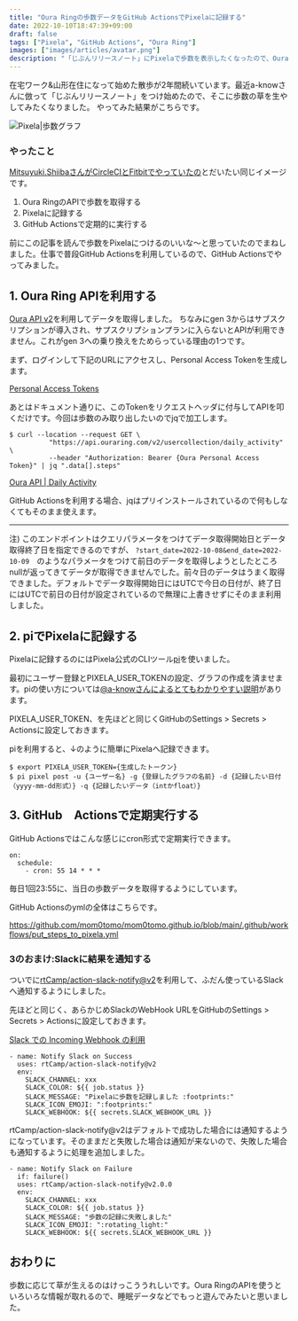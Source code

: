```yaml
---
title: "Oura Ringの歩数データをGitHub ActionsでPixelaに記録する"
date: 2022-10-10T18:47:39+09:00
draft: false
tags: ["Pixela", "GitHub Actions", "Oura Ring"]
images: ["images/articles/avatar.png"]
description: "「じぶんリリースノート」にPixelaで歩数を表示したくなったので、Oura Ringから歩数データを取得してGitHub Actionsで自動で記録するようにしました。"
---
```


在宅ワーク&山形在住になって始めた散歩が2年間続いています。最近a-knowさんに倣って「じぶんリリースノート」をつけ始めたので、そこに歩数の草を生やしてみたくなりました。
やってみた結果がこちらです。

![Pixela|歩数グラフ](https://pixe.la/v1/users/mom0tomo/graphs/pedometer)

### やったこと

[Mitsuyuki.ShiibaさんがCircleCIとFitbitでやっていたの](https://bufferings.hatenablog.com/entry/2022/02/27/150342)とだいたい同じイメージです。

1. Oura RingのAPIで歩数を取得する
2. Pixelaに記録する
3. GitHub Actionsで定期的に実行する

前にこの記事を読んで歩数をPixelaにつけるのいいな〜と思っていたのでまねしました。仕事で普段GitHub Actionsを利用しているので、GitHub Actionsでやってみました。

## 1. Oura Ring APIを利用する

[Oura API v2](https://cloud.ouraring.com/v2/docs)を利用してデータを取得しました。
ちなみにgen 3からはサブスクリプションが導入され、サプスクリプションプランに入らないとAPIが利用できません。これがgen 3への乗り換えをためらっている理由の1つです。

まず、ログインして下記のURLにアクセスし、Personal Access Tokenを生成します。

[Personal Access Tokens](https://cloud.ouraring.com/personal-access-tokens)

あとはドキュメント通りに、このTokenをリクエストヘッダに付与してAPIを叩くだけです。今回は歩数のみ取り出したいのでjqで加工します。

```:bash
$ curl --location --request GET \
          "https://api.ouraring.com/v2/usercollection/daily_activity" \
          --header "Authorization: Bearer {Oura Personal Access Token}" | jq ".data[].steps"
```

[Oura API | Daily Activity](https://cloud.ouraring.com/v2/docs#tag/Daily-Activity)

GitHub Actionsを利用する場合、jqはプリインストールされているので何もしなくてもそのまま使えます。

***

注) このエンドポイントはクエリパラメータをつけてデータ取得開始日とデータ取得終了日を指定できるのですが、 `?start_date=2022-10-08&end_date=2022-10-09`　のようなパラメータをつけて前日のデータを取得しようとしたところnullが返ってきてデータが取得できませんでした。前々日のデータはうまく取得できました。デフォルトでデータ取得開始日にはUTCで今日の日付が、終了日にはUTCで前日の日付が設定されているので無理に上書きせずにそのまま利用しました。

## 2. piでPixelaに記録する

Pixelaに記録するのにはPixela公式のCLIツール[pi](https://github.com/a-know/pi)を使いました。

最初にユーザー登録とPIXELA_USER_TOKENの設定、グラフの作成を済ませます。piの使い方については[@a-knowさんによるとてもわかりやすい説明](https://blog.a-know.me/entry/2019/02/24/214142)があります。



PIXELA_USER_TOKEN、を先ほどと同じくGitHubのSettings > Secrets > Actionsに設定しておきます。

piを利用すると、↓のように簡単にPixelaへ記録できます。

```:bash
$ export PIXELA_USER_TOKEN={生成したトークン}
$ pi pixel post -u {ユーザー名} -g {登録したグラフの名前} -d {記録したい日付（yyyy-mm-dd形式）} -q {記録したいデータ（intかfloat）}
```

## 3. GitHub　Actionsで定期実行する

GitHub Actionsではこんな感じにcron形式で定期実行できます。

```:bash
on:
  schedule:
    - cron: 55 14 * * *
```

毎日1回23:55に、当日の歩数データを取得するようにしています。

GitHub Actionsのymlの全体はこちらです。

https://github.com/mom0tomo/mom0tomo.github.io/blob/main/.github/workflows/put_steps_to_pixela.yml

### 3のおまけ:Slackに結果を通知する

ついでに[rtCamp/action-slack-notify@v2](https://github.com/rtCamp/action-slack-notify)を利用して、ふだん使っているSlackへ通知するようにしました。

先ほどと同じく、あらかじめSlackのWebHook URLをGitHubのSettings > Secrets > Actionsに設定しておきます。

[Slack での Incoming Webhook の利用](https://slack.com/intl/ja-jp/help/articles/115005265063-Slack-%E3%81%A7%E3%81%AE-Incoming-Webhook-%E3%81%AE%E5%88%A9%E7%94%A8#incoming-webhook-u12398u35373u23450)

```:bash
- name: Notify Slack on Success
  uses: rtCamp/action-slack-notify@v2
  env:
    SLACK_CHANNEL: xxx
    SLACK_COLOR: ${{ job.status }}
    SLACK_MESSAGE: "Pixelaに歩数を記録しました :footprints:"
    SLACK_ICON_EMOJI: ":footprints:"
    SLACK_WEBHOOK: ${{ secrets.SLACK_WEBHOOK_URL }}
```

rtCamp/action-slack-notify@v2はデフォルトで成功した場合には通知するようになっています。そのままだと失敗した場合は通知が来ないので、失敗した場合も通知するように処理を追加しました。

```:bash
- name: Notify Slack on Failure
  if: failure()
  uses: rtCamp/action-slack-notify@v2.0.0
  env:
    SLACK_CHANNEL: xxx
    SLACK_COLOR: ${{ job.status }}
    SLACK_MESSAGE: "歩数の記録に失敗しました"
    SLACK_ICON_EMOJI: ":rotating_light:"
    SLACK_WEBHOOK: ${{ secrets.SLACK_WEBHOOK_URL }}
```

## おわりに

歩数に応じて草が生えるのはけっこううれしいです。Oura RingのAPIを使うといろいろな情報が取れるので、睡眠データなどでもっと遊んでみたいと思いました。
